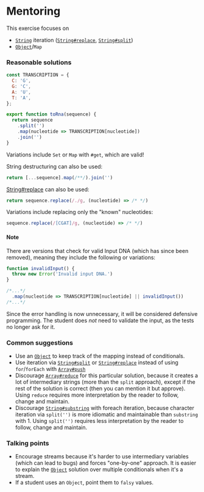 # Mentoring

This exercise focuses on
- [`String`](https://developer.mozilla.org/en-US/docs/Web/JavaScript/Reference/Global_Objects/String) iteration ([`String#replace`](https://developer.mozilla.org/en-US/docs/Web/JavaScript/Reference/Global_Objects/String/replace), [`String#split`](https://developer.mozilla.org/en-US/docs/Web/JavaScript/Reference/Global_Objects/String/split))
- [`Object`](https://developer.mozilla.org/en-US/docs/Web/JavaScript/Reference/Global_Objects/Object)/`Map`

### Reasonable solutions

```javascript
const TRANSCRIPTION = {
  C: 'G',
  G: 'C',
  A: 'U',
  T: 'A',
};

export function toRna(sequence) {
  return sequence
    .split('')
    .map(nucleotide => TRANSCRIPTION[nucleotide])
    .join('')
}
```
Variations include `Set` or `Map` with `#get`, which are valid!

String destructuring can also be used:
```javascript
return [...sequence].map(/**/).join('')
```

[String#replace](https://developer.mozilla.org/en-US/docs/Web/JavaScript/Reference/Global_Objects/String/replace) can also be used:
```javascript
return sequence.replace(/./g, (nucleotide) => /* */)
```

Variations include replacing only the "known" nucleotides:
```javascript
sequence.replace(/[CGAT]/g, (nucleotide) => /* */)
```

#### Note

There are versions that check for valid Input DNA (which has since been removed), meaning 
they include the following or variations:
```javascript
function invalidInput() {
  throw new Error('Invalid input DNA.')
}

/*...*/
  .map(nucleotide => TRANSCRIPTION[nucleotide] || invalidInput())
/*...*/
```

Since the error handling is now unnecessary, it will be considered defensive programming. The
student does _not_ need to validate the input, as the tests no longer ask for it.

### Common suggestions

- Use an [`Object`](https://developer.mozilla.org/en-US/docs/Web/JavaScript/Reference/Global_Objects/Object) to keep track of the mapping instead of conditionals.
- Use iteration via [`String#split`](https://developer.mozilla.org/en-US/docs/Web/JavaScript/Reference/Global_Objects/String/split) or [`String#replace`](https://developer.mozilla.org/en-US/docs/Web/JavaScript/Reference/Global_Objects/String/replace) instead of using `for`/`forEach` with [`Array#push`](https://developer.mozilla.org/en-US/docs/Web/JavaScript/Reference/Global_Objects/Array/push)
- Discourage [`Array#reduce`](https://developer.mozilla.org/en-US/docs/Web/JavaScript/Reference/Global_Objects/Array/Reduce) for this particular solution, because it creates a lot of intermediary strings (more than the `split` approach), except if the rest of the solution is correct (then you can mention it but approve). Using `reduce` requires more interpretation by the reader to follow, change and maintain.
- Discourage [`String#substring`](https://developer.mozilla.org/en-US/docs/Web/JavaScript/Reference/Global_Objects/String/substring) with foreach iteration, because character iteration via `split('')` is more idiomatic and maintainable than `substring` with 1. Using `split('')` requires less interpretation by the reader to follow, change and maintain.

### Talking points

- Encourage streams because it's harder to use intermediary variables (which can lead to bugs) and forces "one-by-one" approach. It is easier to explain the [`Object`](https://developer.mozilla.org/en-US/docs/Web/JavaScript/Reference/Global_Objects/Object) solution over multiple conditionals when it's a stream.
- If a student uses an `Object`, point them to `falsy` values.
